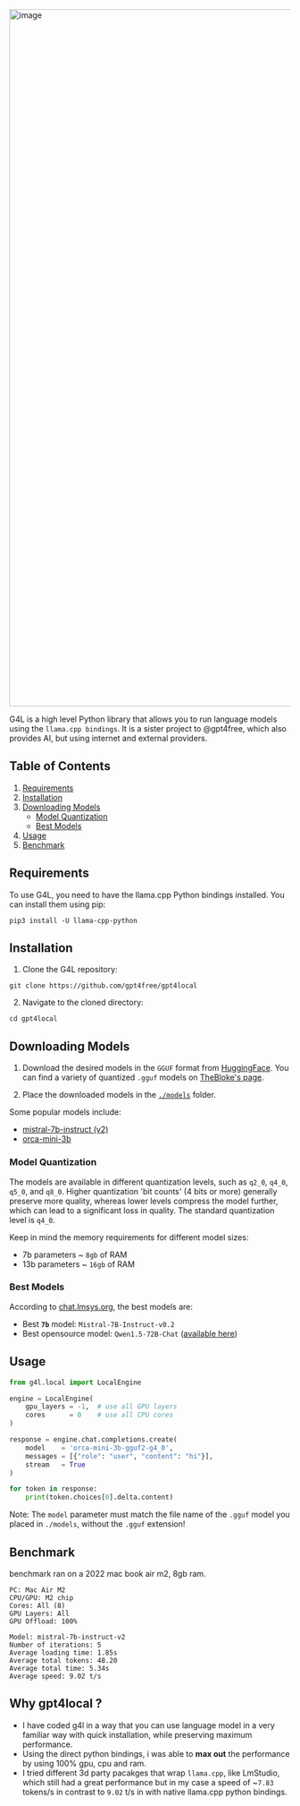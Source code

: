 <img width="1246" alt="image" src="https://github.com/gpt4free/gpt4local/assets/98614666/06825d58-02d2-4ea8-b5b5-d3660ad60127">

G4L is a high level Python library that allows you to run language models using the `llama.cpp bindings`. It is a sister project to @gpt4free, which also provides AI, but using internet and external providers.

## Table of Contents

1. [Requirements](#requirements)
2. [Installation](#installation)
3. [Downloading Models](#downloading-models)
   - [Model Quantization](#model-quantization)
   - [Best Models](#best-models)
4. [Usage](#usage)
5. [Benchmark](#benchmark)

## Requirements

To use G4L, you need to have the llama.cpp Python bindings installed. You can install them using pip:

```
pip3 install -U llama-cpp-python
```

## Installation

1. Clone the G4L repository:

```
git clone https://github.com/gpt4free/gpt4local
```

2. Navigate to the cloned directory:

```
cd gpt4local
```

## Downloading Models

1. Download the desired models in the `GGUF` format from [HuggingFace](https://huggingface.co/). You can find a variety of quantized `.gguf` models on [TheBloke's page](https://huggingface.co/TheBloke).

2. Place the downloaded models in the [`./models`](/models) folder.

Some popular models include:
- [mistral-7b-instruct (v2)](https://huggingface.co/TheBloke/Mistral-7B-Instruct-v0.2-GGUF)
- [orca-mini-3b](https://gpt4all.io/models/gguf/orca-mini-3b-gguf2-q4_0.gguf)

### Model Quantization

The models are available in different quantization levels, such as `q2_0`, `q4_0`, `q5_0`, and `q8_0`. Higher quantization 'bit counts' (4 bits or more) generally preserve more quality, whereas lower levels compress the model further, which can lead to a significant loss in quality. The standard quantization level is `q4_0`.

Keep in mind the memory requirements for different model sizes:
- 7b parameters ~ `8gb` of RAM
- 13b parameters ~ `16gb` of RAM

### Best Models

According to [chat.lmsys.org](https://chat.lmsys.org/), the best models are:
- Best **`7b`** model: `Mistral-7B-Instruct-v0.2`
- Best opensource model: `Qwen1.5-72B-Chat` ([available here](https://huggingface.co/Qwen/Qwen1.5-72B-Chat-GGUF/tree/main))

## Usage

```py
from g4l.local import LocalEngine

engine = LocalEngine(
    gpu_layers = -1,  # use all GPU layers
    cores      = 0    # use all CPU cores
)

response = engine.chat.completions.create(
    model    = 'orca-mini-3b-gguf2-g4_0',
    messages = [{"role": "user", "content": "hi"}],
    stream   = True
)

for token in response:
    print(token.choices[0].delta.content)
```

Note: The `model` parameter must match the file name of the `.gguf` model you placed in `./models`, without the `.gguf` extension!

## Benchmark
benchmark ran on a 2022 mac book air m2, 8gb ram.

```
PC: Mac Air M2
CPU/GPU: M2 chip
Cores: All (8)
GPU Layers: All
GPU Offload: 100%

Model: mistral-7b-instruct-v2
Number of iterations: 5
Average loading time: 1.85s
Average total tokens: 48.20
Average total time: 5.34s
Average speed: 9.02 t/s
```

## Why gpt4local ?
- I have coded g4l in a way that you can use language model in a very familiar way with quick installation, while preserving maximum performance.
- Using the direct python bindings, i was able to **max out** the performance by using 100% gpu, cpu and ram.
- I tried different 3d party pacakges that wrap `llama.cpp`, like LmStudio, which still had a great performance but in my case a speed of ~`7.83` tokens/s in contrast to `9.02` t/s in with native llama.cpp python bindings.

